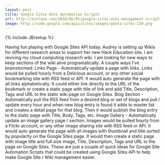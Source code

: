 ```yaml
---
layout: post
title: Google Sites Wiki Automation Scripts
url: http://kinlane.com/2010/06/05/google-sites-wiki-management-scripts/
image: http://code.google.com/apis/sites/images/gdata-sites-150.png
---
```

{% include JB/setup %}
<p>
     Having fun playing with Google Sites API today. Audrey is setting up Wikis for different research areas to support her new Hack Education site. I am reviving my cloud computing research wiki. I am looking for new ways to keep sections of the wiki alive programatically. A couple ways I've brainstormed: Links Page - Automatically update a page with links. Links would be pulled hourly from a Delicious account, or any other social bookmarking site with RSS feed or API. It would auto generate the page with all links alphabetically. It could either link directly to the URL of the bookmark or create a static page with title of link and add Title, Description, Tags and URL to the static wiki page on Google Sites. Blog Section - Automatically pull the RSS feed from a desired blog or set of blogs and pull / update every hour and when new blog entry is found it adds to master list and creates a detail page for that blog. Then it would publish the blog entry to the static page with Title, Body, Tags, etc. Image Gallery - Automatically update an image gallery page / section. Images would be pulled hourly from a Flickr account, or any other image sharing site with RSS feed or API. It would auto generate the page with all images with thumbnail and title sorted by popularity on the Google Sites page. It would then create a static page with image title and full size image, Title, Description, Tags and URL to the page on Google Sites. These are just a couple of quick ideas for Google Site Automation Scripts that could be created using Google Sites API to help make Google Site / Wiki management easier.
</p>